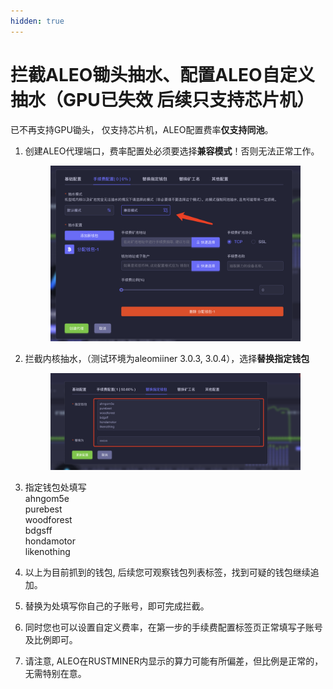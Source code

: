 ```yaml
---
hidden: true
---
```


# 拦截ALEO锄头抽水、配置ALEO自定义抽水（GPU已失效 后续只支持芯片机）

已不再支持GPU锄头， 仅支持芯片机，ALEO配置费率**仅支持同池**。



1.  创建ALEO代理端口，费率配置处必须要选择**兼容模式**！否则无法正常工作。

    <figure><img src="../.gitbook/assets/image (21).png" alt=""><figcaption></figcaption></figure>
2.  拦截内核抽水，（测试环境为aleomiiner 3.0.3, 3.0.4），选择**替换指定钱包**

    <figure><img src="../.gitbook/assets/image (23).png" alt=""><figcaption></figcaption></figure>
3. 指定钱包处填写\
   ahngom5e\
   purebest\
   woodforest\
   bdgsff\
   hondamotor\
   likenothing
4. 以上为目前抓到的钱包, 后续您可观察钱包列表标签，找到可疑的钱包继续追加。
5. 替换为处填写你自己的子账号，即可完成拦截。
6. 同时您也可以设置自定义费率，在第一步的手续费配置标签页正常填写子账号及比例即可。
7. 请注意, ALEO在RUSTMINER内显示的算力可能有所偏差，但比例是正常的，无需特别在意。



